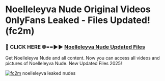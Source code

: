 # Noelleleyva Nude Original Videos 0nlyFans Leaked - Files Updated! (fc2m)

<h3>🔴 CLICK HERE 🌐==►► <a href="https://tinyurl.com/yrmya6cz" rel="nofollow">Noelleleyva Nude Updated Files</a></h3>

Get Noelleleyva Nude and all content. Now you can access all videos and pictures of Noelleleyva Nude. New Updated Files 2025!

[![fc2m](https://i.imgur.com/FMdXYCs.gif)](https://tinyurl.com/yrmya6cz)
noelleleyva leaked nudes